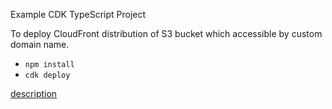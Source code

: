 Example CDK TypeScript Project

To deploy CloudFront distribution of S3 bucket which accessible by custom domain name.

* `npm install`
* `cdk deploy`

[description](https://figmentresearch.com/aws/cloudfront-s3)
